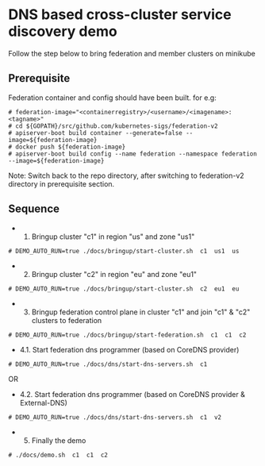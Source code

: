 # DNS based cross-cluster service discovery demo

Follow the step below to bring federation and member clusters on minikube

## Prerequisite
   Federation container and config should have been built. for e.g:
```
# federation-image="<containerregistry>/<username>/<imagename>:<tagname>"
# cd ${GOPATH}/src/github.com/kubernetes-sigs/federation-v2
# apiserver-boot build container --generate=false --image=${federation-image}
# docker push ${federation-image}
# apiserver-boot build config --name federation --namespace federation --image=${federation-image}
```

Note: Switch back to the repo directory, after switching to federation-v2 directory in prerequisite section.

## Sequence
- 1. Bringup cluster "c1" in region "us" and zone "us1"
```
# DEMO_AUTO_RUN=true ./docs/bringup/start-cluster.sh  c1  us1  us
```

- 2. Bringup cluster "c2" in region "eu" and zone "eu1"
```
# DEMO_AUTO_RUN=true ./docs/bringup/start-cluster.sh  c2  eu1  eu
```

- 3. Bringup federation control plane in cluster "c1" and join "c1" & "c2" clusters to federation
```
# DEMO_AUTO_RUN=true ./docs/bringup/start-federation.sh  c1  c1  c2
```

- 4.1. Start federation dns programmer (based on CoreDNS provider)
```
# DEMO_AUTO_RUN=true ./docs/dns/start-dns-servers.sh  c1
```

OR

- 4.2. Start federation dns programmer (based on CoreDNS provider & External-DNS)
```
# DEMO_AUTO_RUN=true ./docs/dns/start-dns-servers.sh  c1  v2
```

- 5. Finally the demo
```
# ./docs/demo.sh  c1  c1  c2
```
